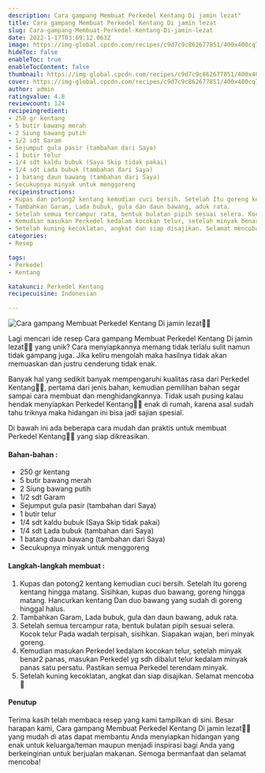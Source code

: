 ```yaml
---
description: Cara gampang Membuat Perkedel Kentang Di jamin lezat"
title: Cara gampang Membuat Perkedel Kentang Di jamin lezat
slug: Cara-gampang-Membuat-Perkedel-Kentang-Di-jamin-lezat
date: 2022-1-17T03:09:12.063Z
image: https://img-global.cpcdn.com/recipes/c9d7c9c862677851/400x400cq70/photo.jpg
hideToc: false
enableToc: true
enableTocContent: false
thumbnail: https://img-global.cpcdn.com/recipes/c9d7c9c862677851/400x400cq70/photo.jpg
cover: https://img-global.cpcdn.com/recipes/c9d7c9c862677851/400x400cq70/photo.jpg
author: admin
ratingvalue: 4.8
reviewcount: 124
recipeingredient:
- 250 gr kentang
- 5 butir bawang merah
- 2 Siung bawang putih
- 1/2 sdt Garam
- Sejumput gula pasir (tambahan dari Saya)
- 1 butir telur
- 1/4 sdt kaldu bubuk (Saya Skip tidak pakai)
- 1/4 sdt Lada bubuk (tambahan dari Saya)
- 1 batang daun bawang (tambahan dari Saya)
- Secukupnya minyak untuk menggoreng
recipeinstructions:
- Kupas dan potong2 kentang kemudian cuci bersih. Setelah Itu goreng kentang hingga matang. Sisihkan, kupas duo bawang, goreng hingga matang. Hancurkan kentang Dan duo bawang yang sudah di goreng hinggal halus.
- Tambahkan Garam, Lada bubuk, gula dan daun bawang, aduk rata.
- Setelah semua tercampur rata, bentuk bulatan pipih sesuai selera. Kocok telur Pada wadah terpisah, sisihkan. Siapakan wajan, beri minyak goreng.
- Kemudian masukan Perkedel kedalam kocokan telur, setelah minyak benar2 panas, masukan Perkedel yg sdh dibalut telur kedalam minyak panas satu persatu. Pastikan semua Perkedel terendam minyak.
- Setelah kuning kecoklatan, angkat dan siap disajikan. Selamat mencoba 🙏
categories:
- Resep

tags:
- Perkedel
- Kentang

katakunci: Perkedel Kentang
recipecuisine: Indonesian

---
```


![Cara gampang Membuat Perkedel Kentang Di jamin lezat👩‍🍳](https://img-global.cpcdn.com/recipes/c9d7c9c862677851/400x400cq70/photo.jpg)

Lagi mencari ide resep Cara gampang Membuat Perkedel Kentang Di jamin lezat👩‍🍳 yang unik? Cara menyiapkannya memang tidak terlalu sulit namun tidak gampang juga. Jika keliru mengolah maka hasilnya tidak akan memuaskan dan justru cenderung tidak enak.

Banyak hal yang sedikit banyak mempengaruhi kualitas rasa dari Perkedel Kentang👩‍🍳, pertama dari jenis bahan, kemudian pemilihan bahan segar sampai cara membuat dan menghidangkannya. Tidak usah pusing kalau hendak menyiapkan Perkedel Kentang👩‍🍳 enak di rumah, karena asal sudah tahu triknya maka hidangan ini bisa jadi sajian spesial.

Di bawah ini ada beberapa cara mudah dan praktis untuk membuat Perkedel Kentang👩‍🍳 yang siap dikreasikan.

<!--inarticleads1-->

#### Bahan-bahan :

- 250 gr kentang
- 5 butir bawang merah
- 2 Siung bawang putih
- 1/2 sdt Garam
- Sejumput gula pasir (tambahan dari Saya)
- 1 butir telur
- 1/4 sdt kaldu bubuk (Saya Skip tidak pakai)
- 1/4 sdt Lada bubuk (tambahan dari Saya)
- 1 batang daun bawang (tambahan dari Saya)
- Secukupnya minyak untuk menggoreng

<!--inarticleads2-->

#### Langkah-langkah membuat :

1. Kupas dan potong2 kentang kemudian cuci bersih. Setelah Itu goreng kentang hingga matang. Sisihkan, kupas duo bawang, goreng hingga matang. Hancurkan kentang Dan duo bawang yang sudah di goreng hinggal halus.
1. Tambahkan Garam, Lada bubuk, gula dan daun bawang, aduk rata.
1. Setelah semua tercampur rata, bentuk bulatan pipih sesuai selera. Kocok telur Pada wadah terpisah, sisihkan. Siapakan wajan, beri minyak goreng.
1. Kemudian masukan Perkedel kedalam kocokan telur, setelah minyak benar2 panas, masukan Perkedel yg sdh dibalut telur kedalam minyak panas satu persatu. Pastikan semua Perkedel terendam minyak.
1. Setelah kuning kecoklatan, angkat dan siap disajikan. Selamat mencoba 🙏

#### Penutup

Terima kasih telah membaca resep yang kami tampilkan di sini. Besar harapan kami, Cara gampang Membuat Perkedel Kentang Di jamin lezat👩‍🍳 yang mudah di atas dapat membantu Anda menyiapkan hidangan yang enak untuk keluarga/teman maupun menjadi inspirasi bagi Anda yang berkeinginan untuk berjualan makanan. Semoga bermanfaat dan selamat mencoba!
